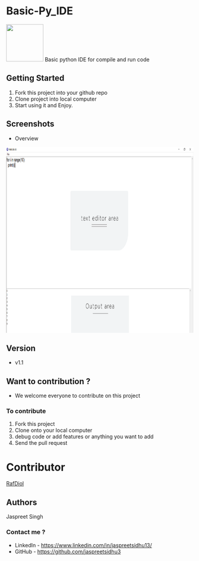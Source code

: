 # Basic-Py_IDE

<img src="img/pyidelogo.ico" width=100 height=100 />
Basic python IDE for compile and run code


## Getting Started

1. Fork this project into your github repo</br>
2. Clone project into local computer</br>
3. Start using it and Enjoy.


## Screenshots

* Overview
<img align="center" src="img/Screenshot (27).png" width=800 height=500 />


## Version
* v1.1

## Want to contribution ?
* We welcome everyone to contribute on this project
### To contribute
1. Fork this project
2. Clone onto your local computer
3. debug code or add features or anything you want to add
4. Send the pull request

# Contributor
[RafDiol](https://github.com/RafDiol)
## Authors
Jaspreet Singh


### Contact me ?
* LinkedIn - https://www.linkedin.com/in/jaspreetsidhu13/
* GitHub - https://github.com/jaspreetsidhu3 

